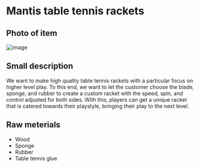 # Mantis table tennis rackets

## Photo of item
![image](https://github.com/AntGra25/unit3-CS24/assets/142757981/d40e8fef-db41-41e6-bb1b-6172fee688a6)

## Small description
We want to make high quality table tennis rackets with a particular focus on higher level play. To this end, we want to let the customer choose the blade, sponge, and rubber to create a custom racket with the speed, spin, and control adjusted for both sides. With this, players can get a unique racket that is catered towards their playstyle, bringing their play to the next level.

## Raw meterials
* Wood
* Sponge
* Rubber
* Table tennis glue
